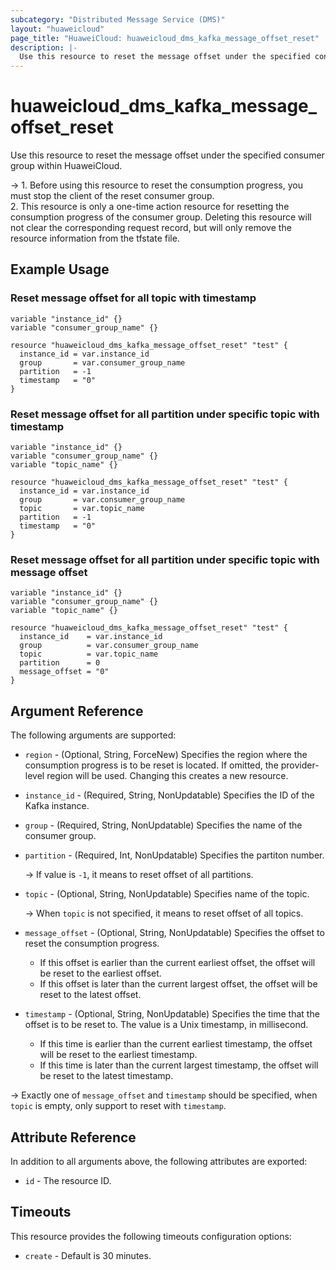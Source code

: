 ```yaml
---
subcategory: "Distributed Message Service (DMS)"
layout: "huaweicloud"
page_title: "HuaweiCloud: huaweicloud_dms_kafka_message_offset_reset"
description: |-
  Use this resource to reset the message offset under the specified consumer group within HuaweiCloud.
---
```


# huaweicloud_dms_kafka_message_offset_reset

Use this resource to reset the message offset under the specified consumer group within HuaweiCloud.

-> 1. Before using this resource to reset the consumption progress, you must stop the client of the reset consumer group.
   <br>2. This resource is only a one-time action resource for resetting the consumption progress of the consumer group.
   Deleting this resource will not clear the corresponding request record, but will only remove the resource information
   from the tfstate file.

## Example Usage

### Reset message offset for all topic with timestamp

```hcl
variable "instance_id" {}
variable "consumer_group_name" {}

resource "huaweicloud_dms_kafka_message_offset_reset" "test" {
  instance_id = var.instance_id
  group       = var.consumer_group_name
  partition   = -1
  timestamp   = "0"
}
```

### Reset message offset for all partition under specific topic with timestamp

```hcl
variable "instance_id" {}
variable "consumer_group_name" {}
variable "topic_name" {}

resource "huaweicloud_dms_kafka_message_offset_reset" "test" {
  instance_id = var.instance_id
  group       = var.consumer_group_name
  topic       = var.topic_name
  partition   = -1
  timestamp   = "0"
}
```

### Reset message offset for all partition under specific topic with message offset

```hcl
variable "instance_id" {}
variable "consumer_group_name" {}
variable "topic_name" {}

resource "huaweicloud_dms_kafka_message_offset_reset" "test" {
  instance_id    = var.instance_id
  group          = var.consumer_group_name
  topic          = var.topic_name
  partition      = 0
  message_offset = "0"
}
```

## Argument Reference

The following arguments are supported:

* `region` - (Optional, String, ForceNew) Specifies the region where the consumption progress is to be reset is located.
  If omitted, the provider-level region will be used.
  Changing this creates a new resource.

* `instance_id` - (Required, String, NonUpdatable) Specifies the ID of the Kafka instance.

* `group` - (Required, String, NonUpdatable) Specifies the name of the consumer group.

* `partition` - (Required, Int, NonUpdatable) Specifies the partiton number.
  
  -> If value is `-1`, it means to reset offset of all partitions.

* `topic` - (Optional, String, NonUpdatable) Specifies name of the topic.

  -> When `topic` is not specified, it means to reset offset of all topics.

* `message_offset` - (Optional, String, NonUpdatable) Specifies the offset to reset the consumption progress.
  + If this offset is earlier than the current earliest offset, the offset will be reset to the earliest offset.
  + If this offset is later than the current largest offset, the offset will be reset to the latest offset.

* `timestamp` - (Optional, String, NonUpdatable) Specifies the time that the offset is to be reset to.
  The value is a Unix timestamp, in millisecond.
  + If this time is earlier than the current earliest timestamp, the offset will be reset to the earliest timestamp.
  + If this time is later than the current largest timestamp, the offset will be reset to the latest timestamp.

-> Exactly one of `message_offset` and `timestamp` should be specified, when `topic` is empty, only support to reset
  with `timestamp`.

## Attribute Reference

In addition to all arguments above, the following attributes are exported:

* `id` - The resource ID.

## Timeouts

This resource provides the following timeouts configuration options:

* `create` - Default is 30 minutes.
